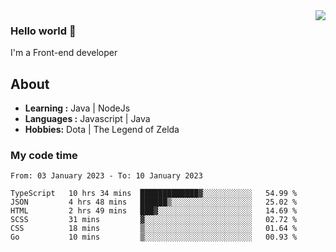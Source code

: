 <img align='right' src="https://github-readme-stats.vercel.app/api?username=jumodada&show_icons=true&theme=vue">

### Hello world 👋

I'm a Front-end developer 
    
## About
-  **Learning :** Java | NodeJs
-  **Languages :** Javascript | Java
-  **Hobbies:** Dota | The Legend of Zelda

### My code time

<!--START_SECTION:waka-->

```text
From: 03 January 2023 - To: 10 January 2023

TypeScript   10 hrs 34 mins  █████████████▓░░░░░░░░░░░   54.99 %
JSON         4 hrs 48 mins   ██████▒░░░░░░░░░░░░░░░░░░   25.02 %
HTML         2 hrs 49 mins   ███▓░░░░░░░░░░░░░░░░░░░░░   14.69 %
SCSS         31 mins         ▓░░░░░░░░░░░░░░░░░░░░░░░░   02.72 %
CSS          18 mins         ▒░░░░░░░░░░░░░░░░░░░░░░░░   01.64 %
Go           10 mins         ▒░░░░░░░░░░░░░░░░░░░░░░░░   00.93 %
```

<!--END_SECTION:waka-->
